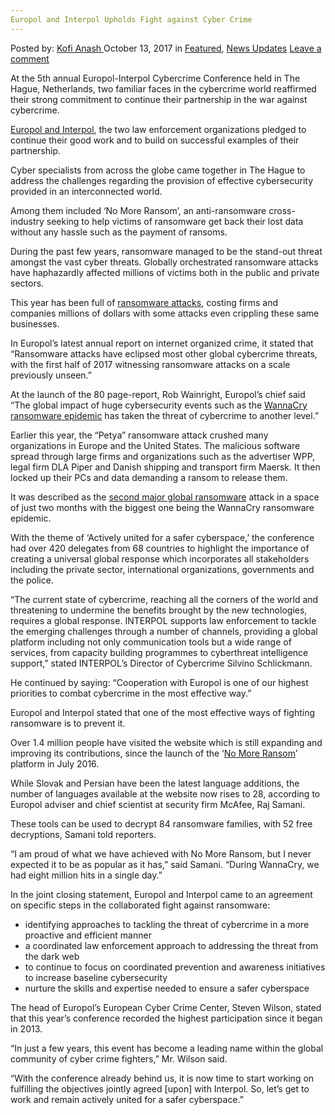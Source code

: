```yaml
---
Europol and Interpol Upholds Fight against Cyber Crime
---
```

<article class="post-listing post-23035 post type-post status-publish format-standard has-post-thumbnail hentry category-deepdot-news category-news-updates tag-crime tag-cyber tag-europol tag-fight tag-interpol tag-upholds">
<div class="post-inner">
<p class="post-meta">
<span>Posted by: <a href="https://www.deepdotweb.com/author/kofi/" title="">Kofi Anash </a></span>
<span>October 13, 2017</span>
<span>in <a href="https://www.deepdotweb.com/category/deepdot-news/" rel="category tag">Featured</a>, <a href="https://www.deepdotweb.com/category/news-updates/" rel="category tag">News Updates</a></span>
<span><a href="https://www.deepdotweb.com/2017/10/13/europol-interpol-upholds-fight-cyber-crime/#respond">Leave a comment</a></span>
</p>
<div class="clear"></div>
<div class="entry">
<p>At the 5th annual Europol-Interpol Cybercrime Conference held in The Hague, Netherlands, two familiar faces in the cybercrime world reaffirmed their strong commitment to continue their partnership in the war against cybercrime.</p>
<p><a href="https://www.deepdotweb.com/2017/08/23/interpol-teams-cyber-security-firm-combat-cyber-threats/">Europol and Interpol</a>, the two law enforcement organizations pledged to continue their good work and to build on successful examples of their partnership.</p>
<p>Cyber specialists from across the globe came together in The Hague to address the challenges regarding the provision of effective cybersecurity provided in an interconnected world.</p>
<p>Among them included ‘No More Ransom’, an anti-ransomware cross-industry seeking to help victims of ransomware get back their lost data without any hassle such as the payment of ransoms.</p>
<p>During the past few years, ransomware managed to be the stand-out threat amongst the vast cyber threats. Globally orchestrated ransomware attacks have haphazardly affected millions of victims both in the public and private sectors.</p>
<p>This year has been full of <a href="https://www.deepdotweb.com/2016/08/05/88-ransomware-attacks-target-hospitals/">ransomware attacks</a>, costing firms and companies millions of dollars with some attacks even crippling these same businesses.</p>
<p>In Europol’s latest annual report on internet organized crime, it stated that &#8220;Ransomware attacks have eclipsed most other global cybercrime threats, with the first half of 2017 witnessing ransomware attacks on a scale previously unseen.&#8221;</p>
<p>At the launch of the 80 page-report, Rob Wainright, Europol&#8217;s chief said &#8220;The global impact of huge cybersecurity events such as the <a href="https://www.deepdotweb.com/2017/05/22/bitcoin-achieved-2000-regardless-wannacry-ransomware-change-image/">WannaCry ransomware epidemic</a> has taken the threat of cybercrime to another level.&#8221;</p>
<p>Earlier this year, the “Petya” ransomware attack crushed many organizations in Europe and the United States. The malicious software spread through large firms and organizations such as the advertiser WPP, legal firm DLA Piper and Danish shipping and transport firm Maersk. It then locked up their PCs and data demanding a ransom to release them.</p>
<p>It was described as the <a href="https://phys.org/news/2017-09-ransomware-global-epidemic-europol.html">second major global ransomware</a> attack in a space of just two months with the biggest one being the WannaCry ransomware epidemic.</p>
<p>With the theme of ‘Actively united for a safer cyberspace,’ the conference had over 420 delegates from 68 countries to highlight the importance of creating a universal global response which incorporates all stakeholders including the private sector, international organizations, governments and the police.</p>
<p>“The current state of cybercrime, reaching all the corners of the world and threatening to undermine the benefits brought by the new technologies, requires a global response. INTERPOL supports law enforcement to tackle the emerging challenges through a number of channels, providing a global platform including not only communication tools but a wide range of services, from capacity building programmes to cyberthreat intelligence support,” stated INTERPOL’s Director of Cybercrime Silvino Schlickmann.</p>
<p>He continued by saying: “Cooperation with Europol is one of our highest priorities to combat cybercrime in the most effective way.”</p>
<p>Europol and Interpol stated that one of the most effective ways of fighting ransomware is to prevent it.</p>
<p>Over 1.4 million people have visited the website which is still expanding and improving its contributions, since the launch of the ‘<a href="http://www.computerweekly.com/news/450427305/Europol-and-Interpol-reaffirm-fight-against-cyber-crime">No More Ransom</a>’ platform in July 2016.</p>
<p>While Slovak and Persian have been the latest language additions, the number of languages available at the website now rises to 28, according to Europol adviser and chief scientist at security firm McAfee, Raj Samani.</p>
<p>These tools can be used to decrypt 84 ransomware families, with 52 free decryptions, Samani told reporters.</p>
<p>“I am proud of what we have achieved with No More Ransom, but I never expected it to be as popular as it has,” said Samani. “During WannaCry, we had eight million hits in a single day.”</p>
<p>In the joint closing statement, Europol and Interpol came to an agreement on specific steps in the collaborated fight against ransomware:</p>
<ul>
<li>identifying approaches to tackling the threat of cybercrime in a more proactive and efficient manner</li>
<li>a coordinated law enforcement approach to addressing the threat from the dark web</li>
<li>to continue to focus on coordinated prevention and awareness initiatives to increase baseline cybersecurity</li>
<li>nurture the skills and expertise needed to ensure a safer cyberspace</li>
</ul>
<p>The head of Europol&#8217;s European Cyber Crime Center, Steven Wilson, stated that this year’s conference recorded the highest participation since it began in 2013.</p>
<p>“In just a few years, this event has become a leading name within the global community of cyber crime fighters,” Mr. Wilson said.</p>
<p>“With the conference already behind us, it is now time to start working on fulfilling the objectives jointly agreed [upon] with Interpol. So, let’s get to work and remain actively united for a safer cyberspace.”</p>
</div>
<span style="display:none"><a href="https://www.deepdotweb.com/tag/crime/" rel="tag">crime</a> <a href="https://www.deepdotweb.com/tag/cyber/" rel="tag">cyber</a> <a href="https://www.deepdotweb.com/tag/europol/" rel="tag">europol</a> <a href="https://www.deepdotweb.com/tag/fight/" rel="tag">fight</a> <a href="https://www.deepdotweb.com/tag/interpol/" rel="tag">interpol</a> <a href="https://www.deepdotweb.com/tag/upholds/" rel="tag">upholds</a></span> <span style="display:none" class="updated">2017-10-13</span>
<div style="display:none" class="vcard author" itemprop="author" itemscope itemtype="http://schema.org/Person"><strong class="fn" itemprop="name"><a href="https://www.deepdotweb.com/author/kofi/" title="Posts by Kofi Anash" rel="author">Kofi Anash</a></strong></div>
</div>
</article>


